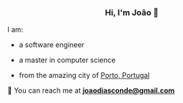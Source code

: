 <h3 align="center"> Hi, I'm João 👋 </h3>

I am:

- a software engineer

- a master in computer science

- from the amazing city of [Porto, Portugal](https://goo.gl/maps/RR8Gg3PrVteYkAWC9)

📧 You can reach me at **joaodiasconde@gmail.com**
